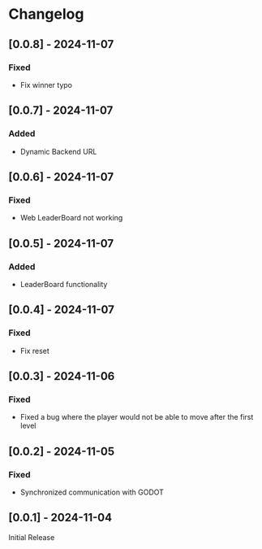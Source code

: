 # Changelog

## [0.0.8] - 2024-11-07
### Fixed
- Fix winner typo

## [0.0.7] - 2024-11-07
### Added
- Dynamic Backend URL

## [0.0.6] - 2024-11-07
### Fixed
- Web LeaderBoard not working

## [0.0.5] - 2024-11-07
### Added
- LeaderBoard functionality

## [0.0.4] - 2024-11-07
### Fixed
- Fix reset

## [0.0.3] - 2024-11-06
### Fixed
- Fixed a bug where the player would not be able to move after the first level

## [0.0.2] - 2024-11-05
### Fixed
- Synchronized communication with GODOT

## [0.0.1] - 2024-11-04
Initial Release

